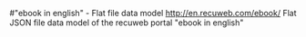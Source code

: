 #"ebook in english" - Flat file data model
http://en.recuweb.com/ebook/
Flat JSON file data model of the recuweb portal "ebook in english"

